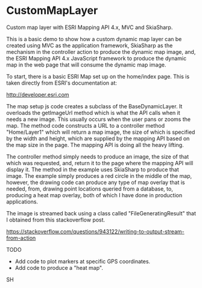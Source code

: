 # CustomMapLayer
Custom map layer with ESRI Mapping API 4.x, MVC and SkiaSharp.

This is a basic demo to show how a custom dynamic map layer can be created
using MVC as the application framework, SkiaSharp as the mechanism in the
controller action to produce the dynamic map image, and, the ESRI Mapping
API 4.x JavaScript framework to produce the dynamic map in the web page
that will consume the dynamic map image.

To start, there is a basic ESRI Map set up on the home/index page.
This is taken directly from ESRI's documentation at:

http://developer.esri.com

The map setup js code creates a subclass of the BaseDynamicLayer. It overloads
the getImageUrl method which is what the API calls when it needs a new image.
This usually occurs when the user pans or zooms the map. The method code constructs
a URL to a controller method "Home/Layer1" which will return a map image, the size
of which is specified by the width and height, which are supplied by the mapping
API based on the map size in the page. The mapping API is doing all the heavy lifting.

The controller method simply needs to produce an image, the size of that which was
requested, and, return it to the page where the mapping API will display it. The
method in the example uses SkiaSharp to produce that image. The example simply produces
a red circle in the middle of the map, however, the drawing code can produce any
type of map overlay that is needed, from, drawing point locations queried from a
database, to, producing a heat map overlay, both of which I have done in production
applications.

The image is streamed back using a class called "FileGeneratingResult" that I
obtained from this stackoverflow post.

https://stackoverflow.com/questions/943122/writing-to-output-stream-from-action

TODO

- Add code to plot markers at specific GPS coordinates.
- Add code to produce a "heat map".

SH
